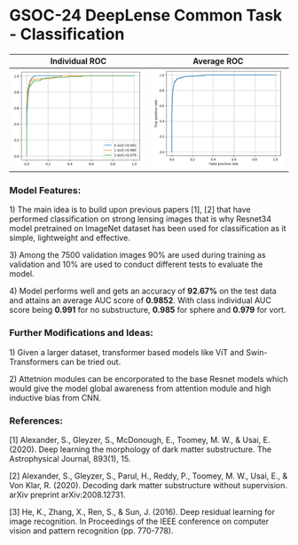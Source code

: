 # GSOC-24 DeepLense Common Task - Classification



Individual ROC             |  Average ROC
:-------------------------:|:-------------------------:
![ROC plot showing individual ROC curves for all three classes](https://github.com/AarjavSatia/GSOC-24_DeepLense_Common_Task/blob/main/Images_ROC/MultiROC_1.png?raw=true)  | ![ROC plot showing an average ROC curve for all three classes](https://github.com/AarjavSatia/GSOC-24_DeepLense_Common_Task/blob/main/Images_ROC/MultiROC_2.png?raw=true)

### Model Features:

<p>1) The main idea is to build upon previous papers [1], [2] that have performed classification on strong lensing images that is why Resnet34 model pretrained on ImageNet dataset has been used for classification as it simple, lightweight and effective.</p>
<p>3) Among the 7500 validation images 90% are used during training as validation and 10% are used to conduct different tests to evaluate the model.</p>
<p>4) Model performs well and gets an accuracy of <strong>92.67%</strong> on the test data and attains an average AUC score of <strong>0.9852</strong>.
With class individual AUC score being <strong>0.991</strong> for no substructure, <strong>0.985</strong> for sphere and <strong>0.979</strong> for vort. </p>



### Further Modifications and Ideas:
<p>1) Given a larger dataset, transformer based models like ViT and Swin-Transformers can be tried out.</p>
<p>2) Attetnion modules can be encorporated to the base Resnet models which would give the model global awareness from    attention module and high inductive bias from CNN.</p>

### References:
<p>[1] Alexander, S., Gleyzer, S., McDonough, E., Toomey, M. W., & Usai, E. (2020). Deep learning the morphology of dark matter substructure. The Astrophysical Journal, 893(1), 15.</p> 
<p>[2] Alexander, S., Gleyzer, S., Parul, H., Reddy, P., Toomey, M. W., Usai, E., & Von Klar, R. (2020). Decoding dark matter substructure without supervision. arXiv preprint arXiv:2008.12731.</p>
<p>[3] He, K., Zhang, X., Ren, S., & Sun, J. (2016). Deep residual learning for image recognition. In Proceedings of the IEEE conference on computer vision and pattern recognition (pp. 770-778).</p>




